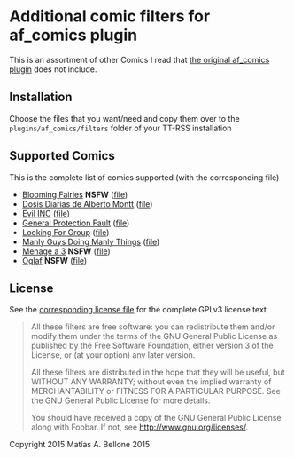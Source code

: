 # Additional comic filters for af_comics plugin

This is an assortment of other Comics I read that [the original af_comics plugin](https://tt-rss.org/gitlab/fox/tt-rss/blob/master/plugins/af_comics/) does not include.

## Installation

Choose the files that you want/need and copy them over to the `plugins/af_comics/filters` folder of your TT-RSS installation

## Supported Comics

This is the complete list of comics supported (with the corresponding file)

* [Blooming Fairies](http://www.bloomingfaeries.com/) **NSFW** ([file](af_comics_fairies.php))
* [Dosis Diarias de Alberto Montt](http://www.dosisdiarias.com/) ([file](af_comics_montt.php))
* [Evil INC](http://evil-inc.com/) ([file](af_comics_evil.php))
* [General Protection Fault](http://www.gpf-comics.com/) ([file](af_comics_gpf.php))
* [Looking For Group](http://www.lfg.co/) ([file](af_comics_lfg.php))
* [Manly Guys Doing Manly Things](http://thepunchlineismachismo.com/) ([file](af_comics_manly.php))
* [Menage a 3](http://www.ma3comic.com/) **NSFW** ([file](af_comics_ma3.php))
* [Oglaf](http://oglaf.com/) **NSFW** ([file](af_comics_oglaf.php))

## License

See the [corresponding license file](LICENSE) for the complete GPLv3 license text

> All these filters are free software: you can redistribute them and/or modify
> them under the terms of the GNU General Public License as published by
> the Free Software Foundation, either version 3 of the License, or
> (at your option) any later version.
> 
> All these filters are distributed in the hope that they will be useful,
> but WITHOUT ANY WARRANTY; without even the implied warranty of
> MERCHANTABILITY or FITNESS FOR A PARTICULAR PURPOSE.  See the
> GNU General Public License for more details.
> 
> You should have received a copy of the GNU General Public License
> along with Foobar.  If not, see <http://www.gnu.org/licenses/>.

Copyright 2015 Matías A. Bellone 2015 